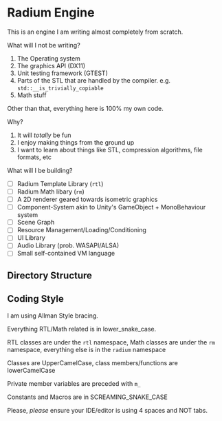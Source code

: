 # Radium Engine

This is an engine I am writing almost completely from scratch.

What will I not be writing?
1. The Operating system
2. The graphics API (DX11)
3. Unit testing framework (GTEST)
4. Parts of the STL that are handled by the compiler. e.g. `std::__is_trivially_copiable`
5. Math stuff

Other than that, everything here is 100% my own code.

Why? 
1. It will *totally* be fun
1. I enjoy making things from the ground up
1. I want to learn about things like STL, compression algorithms, file formats, etc

What will I be building?
- [ ] Radium Template Library (`rtl`)
- [ ] Radium Math libary (`rm`)
- [ ] A 2D renderer geared towards isometric graphics
- [ ] Component-System akin to Unity's GameObject + MonoBehaviour system
- [ ] Scene Graph
- [ ] Resource Management/Loading/Conditioning
- [ ] UI Library
- [ ] Audio Library (prob. WASAPI/ALSA)
- [ ] Small self-contained VM language

## Directory Structure


## Coding Style
I am using Allman Style bracing.

Everything RTL/Math related is in lower_snake_case.

RTL classes are under the `rtl` namespace, Math classes are under the `rm` namespace, 
everything else is in the `radium` namespace

Classes are UpperCamelCase, class members/functions are lowerCamelCase

Private member variables are preceded with `m_`

Constants and Macros are in SCREAMING_SNAKE_CASE

Please, *please* ensure your IDE/editor is using 4 spaces and NOT tabs.